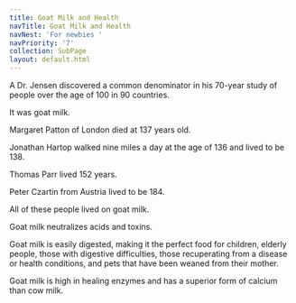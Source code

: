 ```yaml
---
title: Goat Milk and Health
navTitle: Goat Milk and Health
navNest: 'For newbies '
navPriority: '7'
collection: SubPage
layout: default.html
---
```

A Dr. Jensen discovered a common denominator in his 70-year study of people over the age of 100 in 90 countries. 

It was goat milk.

Margaret Patton of London died at 137 years old.

Jonathan Hartop walked nine miles a day at the age of 136 and lived to be 138.

Thomas Parr lived 152 years.

Peter Czartin from Austria lived to be 184.

All of these people lived on goat milk.

Goat milk neutralizes acids and toxins.

Goat milk is easily digested, making it the perfect food for children, elderly people, those with digestive difficulties, those recuperating from a disease or health conditions, and pets that have been weaned from their mother.

Goat milk is high in healing enzymes and has a superior form of calcium than cow milk.
